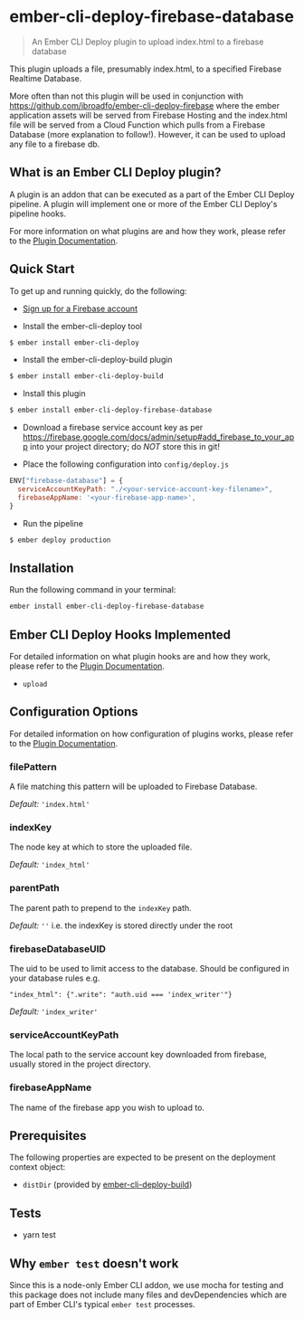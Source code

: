 # ember-cli-deploy-firebase-database

> An Ember CLI Deploy plugin to upload index.html to a firebase database

This plugin uploads a file, presumably index.html, to a specified Firebase Realtime Database.

More often than not this plugin will be used in conjunction with <https://github.com/ibroadfo/ember-cli-deploy-firebase> where the ember application assets will be served from Firebase Hosting and the index.html file will be served from a Cloud Function which pulls from a Firebase Database (more explanation to follow!). However, it can be used to upload any file to a firebase db.

## What is an Ember CLI Deploy plugin?

A plugin is an addon that can be executed as a part of the Ember CLI Deploy pipeline. A plugin will implement one or more of the Ember CLI Deploy's pipeline hooks.

For more information on what plugins are and how they work, please refer to the [Plugin Documentation][1].

## Quick Start

To get up and running quickly, do the following:

-   [Sign up for a Firebase account](https://www.firebase.com/signup/)

-   Install the ember-cli-deploy tool

```bash
$ ember install ember-cli-deploy
```
-   Install the ember-cli-deploy-build plugin

```bash
$ ember install ember-cli-deploy-build
```

-   Install this plugin

```bash
$ ember install ember-cli-deploy-firebase-database
```

-   Download a firebase service account key as per <https://firebase.google.com/docs/admin/setup#add_firebase_to_your_app> into your project directory; do *NOT* store this in git!

-   Place the following configuration into `config/deploy.js`

```javascript
ENV["firebase-database"] = {
  serviceAccountKeyPath: "./<your-service-account-key-filename>",
  firebaseAppName: '<your-firebase-app-name>',
}
```

-   Run the pipeline

```bash
$ ember deploy production
```

## Installation
Run the following command in your terminal:

```bash
ember install ember-cli-deploy-firebase-database
```

## Ember CLI Deploy Hooks Implemented

For detailed information on what plugin hooks are and how they work, please refer to the [Plugin Documentation][1].

-   `upload`

## Configuration Options

For detailed information on how configuration of plugins works, please refer to the [Plugin Documentation][1].

### filePattern

A file matching this pattern will be uploaded to Firebase Database.

*Default:* `'index.html'`

### indexKey

The node key at which to store the uploaded file.

*Default:* `'index_html'`

### parentPath

The parent path to prepend to the `indexKey` path.

*Default:* `''` i.e. the indexKey is stored directly under the root

### firebaseDatabaseUID

The uid to be used to limit access to the database. Should be configured in your database rules e.g.

`"index_html": {".write": "auth.uid === 'index_writer'"}`

*Default:* `'index_writer'`

### serviceAccountKeyPath

The local path to the service account key downloaded from firebase, usually stored in the project directory.

### firebaseAppName

The name of the firebase app you wish to upload to.

## Prerequisites

The following properties are expected to be present on the deployment context object:

-   `distDir` (provided by [ember-cli-deploy-build][2])

## Tests

*   yarn test

## Why `ember test` doesn't work

Since this is a node-only Ember CLI addon, we use mocha for testing and this package does not include many files and devDependencies which are part of Ember CLI's typical `ember test` processes.

[1]: http://ember-cli-deploy.com/plugins/ "Plugin Documentation"
[2]: https://github.com/ember-cli-deploy/ember-cli-deploy-build "ember-cli-deploy-build"
